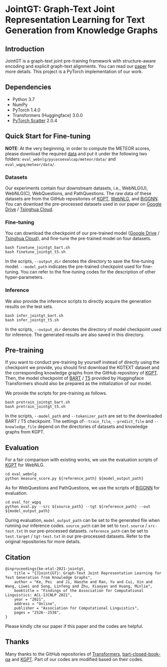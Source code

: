 # JointGT: Graph-Text Joint Representation Learning for Text Generation from Knowledge Graphs

## Introduction

JointGT is a graph-text joint pre-training framework with structure-aware encoding and explicit graph-text alignments. You can read our [paper](https://aclanthology.org/2021.findings-acl.223/) for more details. This project is a PyTorch implementation of our work.

## Dependencies

* Python 3.7
* NumPy
* PyTorch 1.4.0
* Transformers (Huggingface) 3.0.0
* [PyTorch Scatter](https://github.com/rusty1s/pytorch_scatter) 2.0.4

## Quick Start for Fine-tuning

**NOTE**: At the very beginning, in order to compute the METEOR scores, please download the required [data](https://github.com/xinyadu/nqg/blob/master/qgevalcap/meteor/data/paraphrase-en.gz) and put it under the following two folders: `eval_webnlg/pycocoevalcap/meteor/data/` and `eval_wqpq/meteor/data/`.

### Datasets

Our experiments contain four downstream datasets, i.e., WebNLG(U), WebNLG(C), WebQuestions, and PathQuestions. The raw data of these datasets are from the GitHub repositories of [KGPT](https://github.com/wenhuchen/KGPT), [WebNLG](https://gitlab.com/shimorina/webnlg-dataset/), and [BiGGNN](https://github.com/hugochan/Graph2Seq-for-KGQG). You can download the pre-processed datasets used in our paper on [Google Drive](https://drive.google.com/drive/folders/1FGThWaTUs1cLvkd_GHCFV8mQEDW6qfIK?usp=sharing) / [Tsinghua Cloud](https://cloud.tsinghua.edu.cn/d/79b009058cce484fa736/).

### Fine-tuning

You can download the checkpoint of our pre-trained model ([Google Drive](https://drive.google.com/drive/folders/1FGThWaTUs1cLvkd_GHCFV8mQEDW6qfIK?usp=sharing) / [Tsinghua Cloud](https://cloud.tsinghua.edu.cn/d/79b009058cce484fa736/)), and fine-tune the pre-trained model on four datasets.

```shell
bash finetune_jointgt_bart.sh
bash finetune_jointgt_t5.sh
```

In the scripts, `--output_dir` denotes the directory to save the fine-tuning model. `--model_path` indicates the pre-trained checkpoint used for fine-tuning. You can refer to the fine-tuning codes for the description of other hyper-parameters.

### Inference

We also provide the inference scripts to directly acquire the generation results on the test sets.

```shell
bash infer_jointgt_bart.sh
bash infer_jointgt_t5.sh
```

In the scripts, `--output_dir` denotes the directory of model checkpoint used for inference. The generated results are also saved in this directory.

## Pre-training

If you want to conduct pre-training by yourself instead of directly using the checkpoint we provide, you should first download the KGTEXT dataset and the corresponding knowledge graphs from the GitHub repository of [KGPT](https://github.com/wenhuchen/KGPT). Then, the model checkpoint of [BART](https://huggingface.co/facebook/bart-base) / [T5](https://huggingface.co/t5-base) provided by Huggingface Transformers should also be prepared as the initialization of our model.

We provide the scripts for pre-training as follows.

```shell
bash pretrain_jointgt_bart.sh
bash pretrain_jointgt_t5.sh
```

In the scripts, `--model_path` and `--tokenizer_path` are set to the downloaded BART / T5 checkpoint. The settings of`--train_file`, `--predict_file` and `--knowledge_file` depend on the directories of datasets and knowledge graphs from KGPT.

## Evaluation

For a fair comparison with existing works, we use the evaluation scripts of [KGPT](https://github.com/wenhuchen/KGPT) for WebNLG.

```shell
cd eval_webnlg
python measure_score.py ${reference_path} ${model_output_path}
```

As for WebQuestions and PathQuestions, we use the scripts of [BiGGNN](https://github.com/hugochan/Graph2Seq-for-KGQG) for evaluation.

```shell
cd eval_for_wqpq
python eval.py --src ${source_path} --tgt ${reference_path} --out ${model_output_path}
```

During evaluation, `model_output_path` can be set to the generated file when running our inference codes. `source_path` can be set to `test.source` / `src-test.txt` in our pre-processed datasets. `reference_path` can be set to `test.target` / `tgt-test.txt` in our pre-processed datasets. Refer to the original repositories for more details.

## Citation

```
@inproceedings{ke-etal-2021-jointgt,
    title = "{J}oint{GT}: Graph-Text Joint Representation Learning for Text Generation from Knowledge Graphs",
    author = "Ke, Pei  and Ji, Haozhe and Ran, Yu and Cui, Xin and Wang, Liwei and Song, Linfeng and Zhu, Xiaoyan and Huang, Minlie",
    booktitle = "Findings of the Association for Computational Linguistics: ACL-IJCNLP 2021",
    year = "2021",
    address = "Online",
    publisher = "Association for Computational Linguistics",
    pages = "2526--2538",
}
```

Please kindly cite our paper if this paper and the codes are helpful.

## Thanks

Many thanks to the GitHub repositories of [Transformers](https://github.com/huggingface/transformers), [bart-closed-book-qa](https://github.com/shmsw25/bart-closed-book-qa) and [KGPT](https://github.com/wenhuchen/KGPT). Part of our codes are modified based on their codes.
